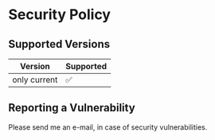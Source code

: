 # Security Policy

## Supported Versions

| Version | Supported          |
| ------- | ------------------ |
| only current | :white_check_mark: |

## Reporting a Vulnerability

Please send me an e-mail, in case of security vulnerabilities.
